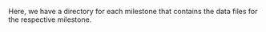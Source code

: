 Here, we have a directory for each milestone that contains the data files for the respective milestone. 
